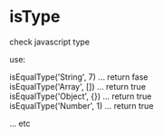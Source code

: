 # isType
check javascript type

use:

isEqualType('String', 7)   ... return fase <br />
isEqualType('Array', []) ...  return true  <br />
isEqualType('Object', {}) ...  return true<br />
isEqualType('Number', 1)  ... return true<br />

... etc
